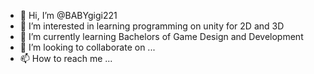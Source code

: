 - 👋 Hi, I’m @BABYgigi221
- 👀 I’m interested in learning programming on unity for 2D and 3D
- 🌱 I’m currently learning Bachelors of Game Design and Development
- 💞️ I’m looking to collaborate on ...
- 📫 How to reach me ...

<!---
BABYgigi221/BABYgigi221 is a ✨ special ✨ repository because its `README.md` (this file) appears on your GitHub profile.
You can click the Preview link to take a look at your changes.
--->
